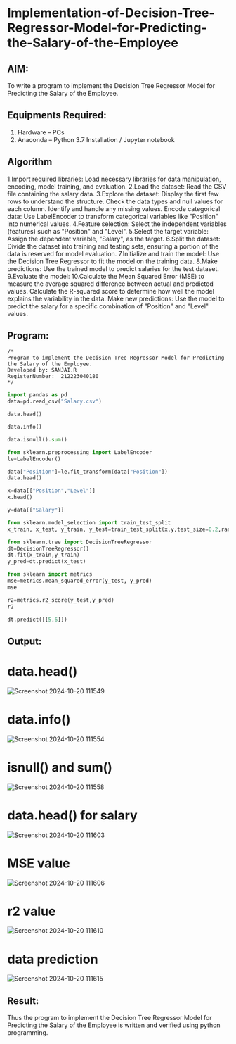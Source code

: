 # Implementation-of-Decision-Tree-Regressor-Model-for-Predicting-the-Salary-of-the-Employee

## AIM:
To write a program to implement the Decision Tree Regressor Model for Predicting the Salary of the Employee.

## Equipments Required:
1. Hardware – PCs
2. Anaconda – Python 3.7 Installation / Jupyter notebook

## Algorithm
1.Import required libraries: Load necessary libraries for data manipulation, encoding, model training, and evaluation.
2.Load the dataset: Read the CSV file containing the salary data.
3.Explore the dataset:
Display the first few rows to understand the structure.
Check the data types and null values for each column.
Identify and handle any missing values.
Encode categorical data: Use LabelEncoder to transform categorical variables like "Position" into numerical values.
4.Feature selection: Select the independent variables (features) such as "Position" and "Level".
5.Select the target variable: Assign the dependent variable, "Salary", as the target.
6.Split the dataset: Divide the dataset into training and testing sets, ensuring a portion of the data is reserved for model evaluation.
7.Initialize and train the model: Use the Decision Tree Regressor to fit the model on the training data.
8.Make predictions: Use the trained model to predict salaries for the test dataset.
9.Evaluate the model:
10.Calculate the Mean Squared Error (MSE) to measure the average squared difference between actual and predicted values.
Calculate the R-squared score to determine how well the model explains the variability in the data.
Make new predictions: Use the model to predict the salary for a specific combination of "Position" and "Level" values.

## Program:
```
/*
Program to implement the Decision Tree Regressor Model for Predicting the Salary of the Employee.
Developed by: SANJAI.R
RegisterNumber:  212223040180
*/
```
```py
import pandas as pd
data=pd.read_csv("Salary.csv")

data.head()

data.info()

data.isnull().sum()

from sklearn.preprocessing import LabelEncoder
le=LabelEncoder()

data["Position"]=le.fit_transform(data["Position"])
data.head()

x=data[["Position","Level"]]
x.head()

y=data[["Salary"]]

from sklearn.model_selection import train_test_split
x_train, x_test, y_train, y_test=train_test_split(x,y,test_size=0.2,random_state=2)

from sklearn.tree import DecisionTreeRegressor
dt=DecisionTreeRegressor()
dt.fit(x_train,y_train)
y_pred=dt.predict(x_test)

from sklearn import metrics
mse=metrics.mean_squared_error(y_test, y_pred)
mse

r2=metrics.r2_score(y_test,y_pred)
r2

dt.predict([[5,6]])
```

## Output:
# data.head()
![Screenshot 2024-10-20 111549](https://github.com/user-attachments/assets/27d10b79-7d7b-42ac-aded-3b8a9ef83efb)

# data.info()
![Screenshot 2024-10-20 111554](https://github.com/user-attachments/assets/ebe94124-7166-48bf-8262-f3445fce6f5d)

# isnull() and sum()
![Screenshot 2024-10-20 111558](https://github.com/user-attachments/assets/7b59a876-d894-4ee6-9065-03a31309a67c)

# data.head() for salary
![Screenshot 2024-10-20 111603](https://github.com/user-attachments/assets/f1f5771b-689a-4bad-aca3-579dbf672c57)

# MSE value
![Screenshot 2024-10-20 111606](https://github.com/user-attachments/assets/49d66c74-aa54-478f-8c8a-7b660377b858)

# r2 value
![Screenshot 2024-10-20 111610](https://github.com/user-attachments/assets/52c94745-9dd8-4d36-8a6c-f34e87087c55)

# data prediction
![Screenshot 2024-10-20 111615](https://github.com/user-attachments/assets/021d79a6-2986-43f7-8a16-3d203b96b296)


## Result:
Thus the program to implement the Decision Tree Regressor Model for Predicting the Salary of the Employee is written and verified using python programming.
